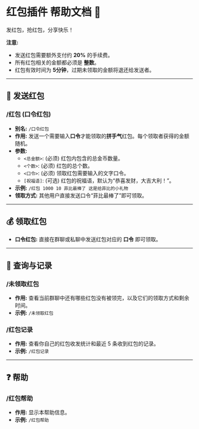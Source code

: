 # 红包插件 帮助文档 🧧

发红包，抢红包，分享快乐！

**注意:**
* 发送红包需要额外支付约 **20%** 的手续费。
* 所有红包相关的金额都必须是 **整数**。
* 红包有效时间为 **5分钟**，过期未领取的金额将退还给发送者。

---

## 🧧 发送红包

### /红包 (口令红包)
- **别名:** `/口令红包`
- **作用:** 发送一个需要输入**口令**才能领取的**拼手气**红包。每个领取者获得的金额随机。
- **参数:**
    - `<总金额>`: (必须) 红包内包含的总金币数量。
    - `<个数>`: (必须) 红包的总个数。
    - `<口令>`: (必须) 领取红包需要输入的文字口令。
    - `[祝福语]`: (可选) 红包的祝福语，默认为“恭喜发财，大吉大利！”。
- **示例:** `/红包 1000 10 菲比最棒了 这是给菲比的小礼物`
- **领取方式:** 其他用户直接发送口令“菲比最棒了”即可领取。


---

## 💰 领取红包

* **口令红包:** 直接在群聊或私聊中发送红包对应的 **口令** 即可领取。
---

## 🔎 查询与记录

### /未领取红包
- **作用:** 查看当前群聊中还有哪些红包没有被领完，以及它们的领取方式和剩余时间。
- **示例:** `/未领取红包`

### /红包记录
- **作用:** 查看你自己的红包收发统计和最近 5 条收到红包的记录。
- **示例:** `/红包记录`

---

## ❓ 帮助

### /红包帮助
- **作用:** 显示本帮助信息。
- **示例:** `/红包帮助`